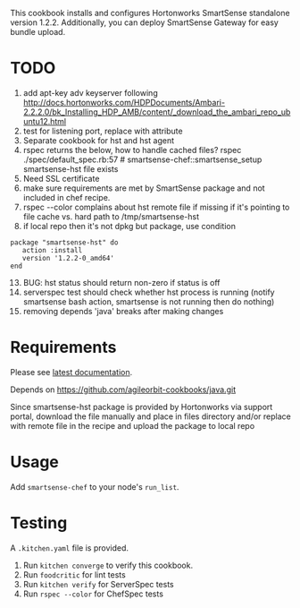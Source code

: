 This cookbook installs and configures Hortonworks SmartSense standalone version 1.2.2. Additionally, you can deploy SmartSense Gateway for easy bundle upload.

TODO
====

1. add apt-key adv keyserver following http://docs.hortonworks.com/HDPDocuments/Ambari-2.2.2.0/bk_Installing_HDP_AMB/content/_download_the_ambari_repo_ubuntu12.html
2. test for listening port, replace with attribute
3. Separate cookbook for hst and hst agent 
4. rspec returns the below, how to handle cached files? 
	rspec ./spec/default_spec.rb:57 # smartsense-chef::smartsense_setup smartsense-hst file exists
6. Need SSL certificate
8. make sure requirements are met by SmartSense package and not included in chef recipe.
9. rspec --color complains about hst remote file if missing if it's pointing to file cache vs. hard path to /tmp/smartsense-hst
12. if local repo then it's not dpkg but package, use condition
```
package "smartsense-hst" do
   action :install
   version '1.2.2-0_amd64'
end
```
13. BUG: hst status should return non-zero if status is off
14. serverspec test should check whether hst process is running (notify smartsense bash action, smartsense is not running then do nothing)
15. removing depends 'java' breaks after making changes

Requirements
============

Please see [latest documentation](http://docs.hortonworks.com/HDPDocuments/SS1/SmartSense-1.2.2/bk_smartsense_admin/content/os_requirements.html).

Depends on https://github.com/agileorbit-cookbooks/java.git

Since smartsense-hst package is provided by Hortonworks via support portal, download the file manually and place in files directory and/or replace with remote file in the recipe and upload the package to local repo

Usage
=====

Add `smartsense-chef` to your node's `run_list`.

Testing
=======

A `.kitchen.yaml` file is provided. 

1. Run `kitchen converge` to verify this cookbook.
2. Run `foodcritic` for lint tests
3. Run `kitchen verify` for ServerSpec tests
4. Run `rspec --color` for ChefSpec tests
